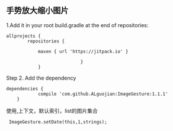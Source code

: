 ## 手势放大缩小图片



1.Add it in your root build.gradle at the end of repositories:

```
allprojects {
        repositories {

            maven { url 'https://jitpack.io' }

                            }
            }
```

Step 2. Add the dependency
```
dependencies {
            compile 'com.github.ALguojian:ImageGesture:1.1.1'
	}
```


使用,上下文，默认索引，list的图片集合

```
 ImageGesture.setDate(this,1,strings);
```